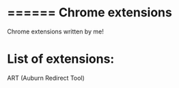======
Chrome extensions
======
Chrome extensions written by me!

List of extensions:
===
ART (Auburn Redirect Tool)
